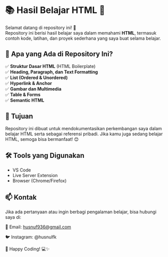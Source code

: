 # 📚 Hasil Belajar HTML 🚀  

Selamat datang di repository ini! 🎉  
Repository ini berisi hasil belajar saya dalam memahami **HTML**, termasuk contoh kode, latihan, dan proyek sederhana yang saya buat selama belajar.  

## 📌 Apa yang Ada di Repository Ini?  
✅ **Struktur Dasar HTML** (HTML Boilerplate)  
✅ **Heading, Paragraph, dan Text Formatting**  
✅ **List (Ordered & Unordered)**  
✅ **Hyperlink & Anchor**  
✅ **Gambar dan Multimedia**  
✅ **Table & Forms**  
✅ **Semantic HTML**  

## 🎯 Tujuan  
Repository ini dibuat untuk mendokumentasikan perkembangan saya dalam belajar HTML serta sebagai referensi pribadi. Jika kamu juga sedang belajar HTML, semoga bisa bermanfaat! 😊  

## 🛠 Tools yang Digunakan  
- VS Code  
- Live Server Extension  
- Browser (Chrome/Firefox)

## 📫 Kontak
Jika ada pertanyaan atau ingin berbagi pengalaman belajar, bisa hubungi saya di:

📧 Email: husnuf936@gmail.com

🐦 Instagram: @husnulfk

🚀 Happy Coding! 💻✨
